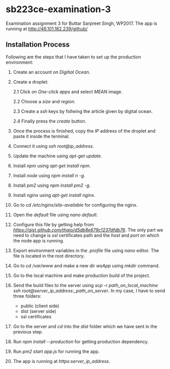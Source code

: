 # sb223ce-examination-3
Examination assignment 3 for Buttar Sarpreet Singh, WP2017. The app is running at http://46.101.182.239/github/

## Installation Process
Following are the steps that I have taken to set up the production environment:

1. Create an account on *Digitial Ocean*.

2. Create a droplet:
    
    2.1 Click on *One-click apps* and select *MEAN* image.
    
    2.2 Choose a *size* and *region*.

    2.3 Create a *ssh* keys by follwing the article given by digital ocean.

    2.4 Finally press the *create* button.

3. Once the process is finished, copy the *IP* address of the droplet and paste it inside the terminal.

4. Connect it using *ssh root@ip_address*.

5. Update the machine using *apt-get update*.

6. Install *npm* using *apt-get install npm*.

7. Install *node* using *npm install n -g*.

8. Install *pm2* using *npm install pm2 -g*.

9. Install *nginx* using *apt-get install nginx*.

10. Go to *cd /etc/nginx/site-available* for configuring the nginx.

11. Open the *default* file using *nano default*.

12. Configure this file by getting help from *https://gist.github.com/thajo/d5db8e679c1237dfdb76*. The only part we need to change is *ssl* certificates path and the *host* and *port* on which the node app is running.

13. Export environment variables in the *.profile* file using *nano* editor. The file is located in the root directory.

14. Go to *cd /var/www* and make a new dir *wsApp* using *mkdir* command.

15. Go to the local machine and make production build of the project.

16. Send the build files to the server using *scp -r path_on_local_machine ssh root@server_ip_address:_path_on_server*. In my case, I have to send three folders:
    
    * public (client side)
    * dist (server side)
    * ssl certificates
 
 17. Go to the server and *cd* into the *dist* folder which we have sent in the previous step.

 18. Run *npm install --production* for getting production dependency.

 19. Run *pm2 start app.js* for running the app.

 20. The app is running at *https:server_ip_address*.
